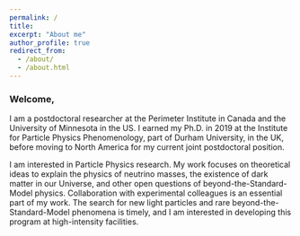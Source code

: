 ```yaml
---
permalink: /
title: 
excerpt: "About me"
author_profile: true
redirect_from: 
  - /about/
  - /about.html
---
```


<!-- <div class="container">
 -->
<!-- <div class="mybg-image"> -->
<!-- <img src="../images/multilepton.png" alt="neutrino matter effects" style="width:100%;  padding-top:1%;padding-bottom:1%;padding-right:40px;padding-left:40px; background-color: rgba(256,256,256, 0.6); position: relative; bottom: 0%; border-width: 1px; overflow-x: hidden;">
 -->
<!-- </div> -->
<div class="layer">
<h3>Welcome,</h3>
  <p>
  I am a postdoctoral researcher at the Perimeter Institute in Canada and the University of Minnesota in the US. I earned my Ph.D. in 2019 at the Institute for Particle Physics Phenomenology, part of Durham University, in the UK, before moving to North America for my current joint postdoctoral position.
  </p>
    <!-- <p>
    I am interested in studying and building extensions of the Standard Model of Particle Physics. 
    My work generally builds on new theoretical ideas for explaining neutrino masses and the dark matter in our Universe, and considers current and future experimental data that can discover them.
    I focus on high-intensity experiments like neutrino, dark matter, and collider experiments, where I have developed novel search strategies for light particles and beyond-the-Standard-Model phenomena.
    </p> -->
  <p>
  I am interested in Particle Physics research. My work focuses on theoretical ideas to explain the physics of neutrino masses, the existence of dark matter in our Universe, and other open questions of beyond-the-Standard-Model physics.
  Collaboration with experimental colleagues is an essential part of my work. The search for new light particles and rare beyond-the-Standard-Model phenomena is timely, and I am interested in developing this program at high-intensity facilities.
  </p>
</div>
<!-- </div> -->
